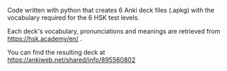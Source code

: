 Code written with python that creates 6 Anki deck files (.apkg) with the vocabulary required for the 6 HSK test levels.

Each deck's vocabulary, pronunciations and meanings are retrieved from https://hsk.academy/en/ .

You can find the resulting deck at https://ankiweb.net/shared/info/895560802
